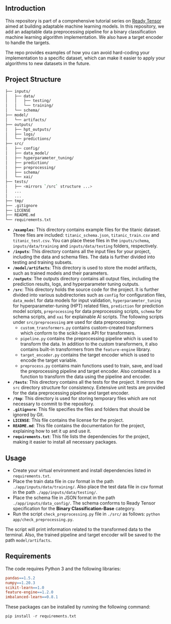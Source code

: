 ## Introduction

This repository is part of a comprehensive tutorial series on [Ready Tensor](https://docs.readytensor.ai/category/creating-adaptable-ml-models) aimed at building adaptable machine learning models. In this repository, we add an adaptable data preprocessing pipeline for a binary classification machine learning algorithm implementation. We also have a target encoder to handle the targets.

The repo provides examples of how you can avoid hard-coding your implementation to a specific dataset, which can make it easier to apply your algorithms to new datasets in the future.

## Project Structure

```bash
├── inputs/
│   ├── data/
│   │   ├── testing/
│   │   └── training/
│   └── schema/
├── model/
│   └── artifacts/
├── outputs/
│   ├── hpt_outputs/
│   ├── logs/
│   └── predictions/
├── src/
│   ├── config/
│   ├── data_model/
│   ├── hyperparameter_tuning/
│   ├── prediction/
│   ├── preprocessing/
│   ├── schema/
│   └── xai/
├── tests/
│   ├── <mirrors `/src` structure ...>
│   ...
│   ...
├── tmp/
├── .gitignore
├── LICENSE
├── README.md
└── requirements.txt
```

- **`/examples`**: This directory contains example files for the titanic dataset. Three files are included: `titanic_schema.json`, `titanic_train.csv` and `titanic_test.csv`. You can place these files in the `inputs/schema`, `inputs/data/training` and `inputs/data/testing` folders, respectively.
- **`/inputs`**: This directory contains all the input files for your project, including the data and schema files. The data is further divided into testing and training subsets.
- **`/model/artifacts`**: This directory is used to store the model artifacts, such as trained models and their parameters.
- **`/outputs`**: The outputs directory contains all output files, including the prediction results, logs, and hyperparameter tuning outputs.
- **`/src`**: This directory holds the source code for the project. It is further divided into various subdirectories such as `config` for configuration files, `data_model` for data models for input validation, `hyperparameter_tuning` for hyperparameter-tuning (HPT) related files, `prediction` for prediction model scripts, `preprocessing` for data preprocessing scripts, `schema` for schema scripts, and `xai` for explainable AI scripts. The following scripts under `src/preprocessing` are used for data preprocessing:
  - `custom_transformers.py` contains custom-created transformers which conform to the scikit-learn API for transformers.
  - `pipeline.py` contains the preprocessing pipeline which is used to transform the data. In addition to the custom transformers, it also contains built-in transformers from the `feature-engine` library.
  - `target_encoder.py` contains the target encoder which is used to encode the target variable.
  - `preprocess.py` contains main functions used to train, save, and load the preprocessing pipeline and target encoder. Also contained is a function to transform the data using the pipeline and encoder.
- **`/tests`**: This directory contains all the tests for the project. It mirrors the `src` directory structure for consistency. Extensive unit tests are provided for the data preprocessing pipeline and target encoder.
- **`/tmp`**: This directory is used for storing temporary files which are not necessary to commit to the repository.
- **`.gitignore`**: This file specifies the files and folders that should be ignored by Git.
- **`LICENSE`**: This file contains the license for the project.
- **`README.md`**: This file contains the documentation for the project, explaining how to set it up and use it.
- **`requirements.txt`**: This file lists the dependencies for the project, making it easier to install all necessary packages.

## Usage

- Create your virtual environment and install dependencies listed in `requirements.txt`.
- Place the train data file in csv format in the path `./app/inputs/data/training/`. Also place the test data file in csv format in the path `./app/inputs/data/testing/`.
- Place the schema file in JSON format in the path `./app/inputs/data_config/`. The schema conforms to Ready Tensor specification for the **Binary Classification-Base** category.
- Run the script `check_preprocessing.py` file in `./src/` as follows: `python app/check_preprocessing.py`.

The script will print information related to the transformed data to the terminal. Also, the trained pipeline and target encoder will be saved to the path `model/artifacts`.

## Requirements

The code requires Python 3 and the following libraries:

```makefile
pandas==1.5.2
numpy==1.20.3
scikit-learn==1.0
feature-engine==1.2.0
imbalanced-learn==0.8.1
```

These packages can be installed by running the following command:

```python
pip install -r requirements.txt
```
